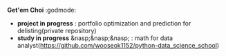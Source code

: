 **Get'em Choi** :godmode:

- **project in progress** : portfolio optimization and prediction for delisting(private repository)
- **study in progress** &nasp;&nasp;&nasp; : math for data analyst(https://github.com/wooseok1152/python-data_science_school)
